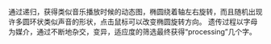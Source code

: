 通过递归，获得类似音乐播放时候的动态图，椭圆绕着轴左右旋转，而且随机出现许多圆环状类似声音的形状，点击鼠标可以改变椭圆旋转方向。
遗传过程以字母为媒介，通过不断地杂交，变异，适应度的筛选最终获得“processing”几个字。
